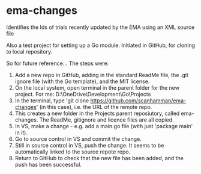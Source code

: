# ema-changes
Identifies the Ids of trials recently updated by the EMA using an XML source file

Also a test project for setting up a Go module. Initiated in GitHub, for cloning to local repository.

So for future reference...
The steps were:

1. Add a new repo in GitHub, adding in the standard ReadMe file, the .git ignore file (with the Go template), and the MIT license.
2. On the local system, open terminal in the parent folder for the new project. For me: D:\OneDrive\Development\Go\Projects
3. In the terminal, type 'git clone https://github.com/scanhamman/ema-changes' (in this case), i.e. the URL of the remote repo.
4. This creates a new folder in the Projects parent reposiutory, called ema-changes. The ReadMe, gitignore and licence files are all copied.
5. In VS, make a change - e.g. add a main.go file (with just 'package main' in it).
6. Go to source control in VS and commit the change.
7. Still in source control in VS, push the change. It seems to be automatically linked to the source repote repo.
8. Return to GitHub to check that the new file has been added, and the push has been successful.

